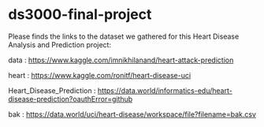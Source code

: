 # ds3000-final-project
Please finds the links to the dataset we gathered for this Heart Disease Analysis and Prediction project:

data : https://www.kaggle.com/imnikhilanand/heart-attack-prediction

heart : https://www.kaggle.com/ronitf/heart-disease-uci

Heart_Disease_Prediction : https://data.world/informatics-edu/heart-disease-prediction?oauthError=github

bak : https://data.world/uci/heart-disease/workspace/file?filename=bak.csv
